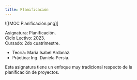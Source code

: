 ```yaml
---
title: Planificación
---
```


![[MOC Planificación.png]]

Asignatura: Planificación. \
Ciclo Lectivo: 2023. \
Cursado: 2do cuatrimestre.

- Teoría: María Isabel Ardanaz.
- Práctica: Ing. Daniela Persia.

Esta asignatura tiene un enfoque muy tradicional respecto de la planificación de proyectos.

